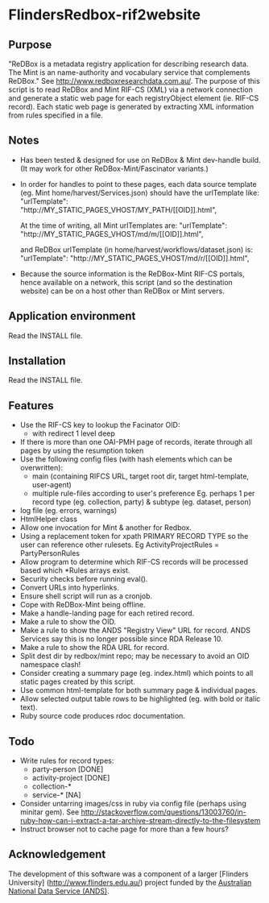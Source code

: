 FlindersRedbox-rif2website
=========================

Purpose
-------
"ReDBox is a metadata registry application for describing research data.
The Mint is an name-authority and vocabulary service that complements ReDBox."
See http://www.redboxresearchdata.com.au/. The purpose of this script is
to read ReDBox and Mint RIF-CS (XML) via a network connection and generate a
static web page for each registryObject element (ie. RIF-CS record). Each
static web page is generated by extracting XML information from rules
specified in a file.

Notes
-----
- Has been tested & designed for use on ReDBox & Mint dev-handle build.
  (It may work for other ReDBox-Mint/Fascinator variants.)
- In order for handles to point to these pages, each data source template
  (eg. Mint home/harvest/Services.json) should have the urlTemplate like:
    "urlTemplate": "http://MY_STATIC_PAGES_VHOST/MY_PATH/[[OID]].html",

  At the time of writing, all Mint urlTemplates are:
    "urlTemplate": "http://MY_STATIC_PAGES_VHOST/md/m/[[OID]].html",

  and ReDBox urlTemplate (in home/harvest/workflows/dataset.json) is:
    "urlTemplate": "http://MY_STATIC_PAGES_VHOST/md/r/[[OID]].html",
- Because the source information is the ReDBox-Mint RIF-CS portals, hence
  available on a network, this script (and so the destination website)
  can be on a host other than ReDBox or Mint servers.

Application environment
-----------------------
Read the INSTALL file.

Installation
------------
Read the INSTALL file.

Features
--------
- Use the RIF-CS key to lookup the Facinator OID:
  * with redirect 1 level deep
- If there is more than one OAI-PMH page of records, iterate through all pages by using the resumption token
- Use the following config files (with hash elements which can be overwritten):
  * main (containing RIFCS URL, target root dir, target html-template, user-agent)
  * multiple rule-files according to user's preference Eg. perhaps 1 per record type (eg. collection, party) & subtype (eg. dataset, person)
- log file (eg. errors, warnings)
- HtmlHelper class
- Allow one invocation for Mint & another for Redbox.
- Using a replacement token for xpath PRIMARY RECORD TYPE so the user
  can reference other rulesets. Eg ActivityProjectRules = PartyPersonRules
- Allow program to determine which RIF-CS records will be processed based
  which *Rules arrays exist.
- Security checks before running eval().
- Convert URLs into hyperlinks.
- Ensure shell script will run as a cronjob.
- Cope with ReDBox-Mint being offline.
- Make a handle-landing page for each retired record.
- Make a rule to show the OID.
- Make a rule to show the ANDS "Registry View" URL for record. ANDS Services say this is no longer possible since RDA Release 10.
- Make a rule to show the RDA URL for record.
- Split dest dir by redbox/mint repo; may be necessary to avoid an OID namespace clash!
- Consider creating a summary page (eg. index.html) which points to all
  static pages created by this script.
- Use common html-template for both summary page & individual pages.
- Allow selected output table rows to be highlighted (eg. with bold or italic text).
- Ruby source code produces rdoc documentation.

Todo
----
- Write rules for record types:
  * party-person [DONE]
  * activity-project [DONE]
  * collection-*
  * service-* [NA]
- Consider untarring images/css in ruby via config file (perhaps using minitar gem).
  See http://stackoverflow.com/questions/13003760/in-ruby-how-can-i-extract-a-tar-archive-stream-directly-to-the-filesystem
- Instruct browser not to cache page for more than a few hours?

Acknowledgement
---------------
The development of this software was a component of a larger [Flinders University]
(http://www.flinders.edu.au/) project funded by the [Australian National Data
Service (ANDS)](http://ands.org.au).


